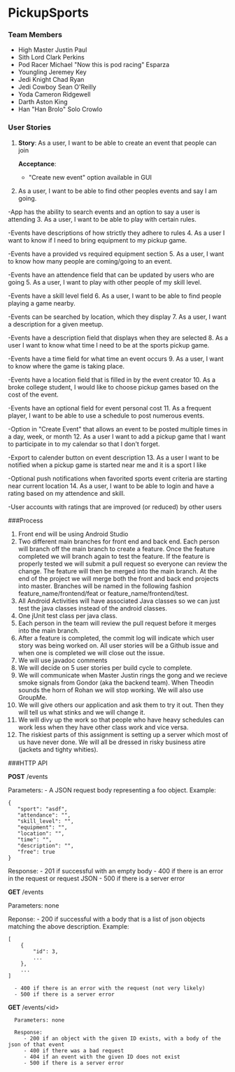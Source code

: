 PickupSports
=============

### Team Members

* High Master Justin Paul
* Sith Lord Clark Perkins
* Pod Racer Michael "Now this is pod racing" Esparza
* Youngling Jeremey Key
* Jedi Knight Chad Ryan
* Jedi Cowboy Sean O'Reilly
* Yoda Cameron Ridgewell
* Darth Aston King
* Han "Han Brolo" Solo Crowlo


### User Stories

1.  __Story__: As a user, I want to be able to create an event that people can join

    __Acceptance__:
    * "Create new event" option available in GUI
  
2. As a user, I want to be able to find other peoples events and say I am going.
  
  -App has the ability to search events and an option to say a user is attending
3. As a user, I want to be able to play with certain rules.
  
  -Events have descriptions of how strictly they adhere to rules
4. As a user I want to know if I need to bring equipment to my pickup game.
  
  -Events have a provided vs required equipment section
5. As a user, I want to know how many people are coming/going to an event.
  
  -Events have an attendence field that can be updated by users who are going
5. As a user, I want to play with other people of my skill level.
  
  -Events have a skill level field
6. As a user, I want to be able to find people playing a game nearby.
  
  -Events can be searched by location, which they display
7. As a user, I want a description for a given meetup.
  
  -Events have a description field that displays when they are selected
8. As a user I want to know what time I need to be at the sports pickup game.
  
  -Events have a time field for what time an event occurs
9. As a user, I want to know where the game is taking place. 
  
  -Events have a location field that is filled in by the event creator
10. As a broke college student, I would like to choose pickup games based on the cost of the event.
  
  -Events have an optional field for event personal cost
11. As a frequent player, I want to be able to use a schedule to post numerous events. 
  
  -Option in "Create Event" that allows an event to be posted multiple times in a day, week, or month 
12. As a user I want to add a pickup game that I want to participate in to my calendar so that I don't forget.
  
  -Export to calender button on event description
13. As a user I want to be notified when a pickup game is started near me and it is a sport I like
  
  -Optional push notifications when favorited sports event criteria are starting near current location
14. As a user, I want to be able to login and have a rating based on my attendence and skill.
  
  -User accounts with ratings that are improved (or reduced) by other users


###Process
1. Front end will be using Android Studio
2. Two different main branches for front end and back end. Each person will branch off the main branch to create a feature. Once the feature completed we will branch again to test the feature. If the feature is properly tested we will submit a pull request so everyone can review the change. The feature will then be merged into the main branch. At the end of the project we will merge both the front and back end projects into master. Branches will be named in the following fashion feature_name/frontend/feat or feature_name/frontend/test.
3. All Android Activities will have associated Java classes so we can just test the java classes instead of the android classes.
4. One jUnit test class per java class.
5. Each person in the team will review the pull request before it merges into the main branch.
6. After a feature is completed, the commit log will indicate which user story was being worked on. All user stories will be a Github issue and when one is completed we will close out the issue.
7. We will use javadoc comments
8. We will decide on 5 user stories per build cycle to complete.
9. We will communicate when Master Justin rings the gong and we recieve smoke signals from Gondor (aka the backend team). When Theodin sounds the horn of Rohan we will stop working. We will also use GroupMe.
10. We will give others our application and ask them to try it out. Then they will tell us what stinks and we will change it.
11. We will divy up the work so that people who have heavy schedules can work less when they have other class work and vice versa.
12. The riskiest parts of this assignment is setting up a server which most of us have never done. We will all be dressed in risky business atire (jackets and tighty whities).

###HTTP API



__POST__ /events
   
   Parameters:
      - A JSON request body representing a foo object. Example: 
      
 ```
 {
    "sport": "asdf",
    "attendance": "",
    "skill_level": "",
    "equipment": "",
    "location": "",
    "time": "",
    "description": "",
    "free": true
 }
 ```
      
   Response:
      - 201 if successful with an empty body
      - 400 if there is an error in the request or request JSON
      - 500 if there is a server error
      
      
__GET__ /events

   Parameters: none

   Reponse:
      - 200 if successful with a body that is a list of json objects matching the above description.  Example: 
      
 ```
 [
     {
         "id": 3,
         ...
     },
     ...
 ]
 ```
      - 400 if there is an error with the request (not very likely)
      - 500 if there is a server error
      

__GET__ /events/\<id\>
      
      Parameters: none
      
      Response:
         - 200 if an object with the given ID exists, with a body of the json of that event
         - 400 if there was a bad request
         - 404 if an event with the given ID does not exist
         - 500 if there is a server error
